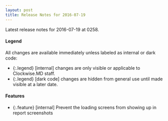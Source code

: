 ```yaml
---
layout: post
title: Release Notes for 2016-07-19
---
```


Latest release notes for 2016-07-19 at 0258.

<div class='legend' markdown='1'>

#### Legend

All changes are available immediately unless labeled as internal or dark code:

- {:.legend} [internal] changes are only visible or applicable to Clockwise.MD staff.
- {:.legend} [dark code] changes are hidden from general use until made visible at a later date.

</div>

<div class='features' markdown='1'>

#### Features

- {:.feature} [internal] Prevent the loading screens from showing up in report screenshots

</div>

